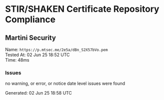 # STIR/SHAKEN Certificate Repository Compliance

## Martini Security

Name: `https://p.mtsec.me/2e5a/dBn_S2X57bVo.pem`\
Tested At: 02 Jun 25 18:52 UTC\
Time: 48ms

### Issues

no warning, or error, or notice date level issues were found

Generated: 02 Jun 25 18:58 UTC